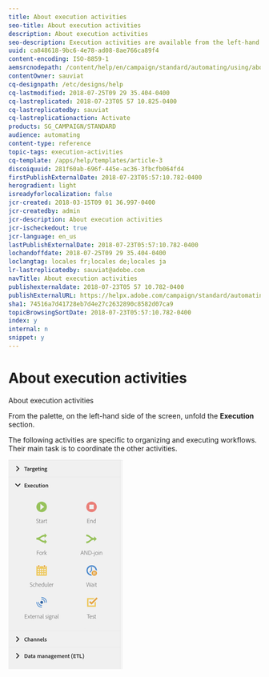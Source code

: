 ```yaml
---
title: About execution activities
seo-title: About execution activities
description: About execution activities
seo-description: Execution activities are available from the left-hand side of the screen.
uuid: ca848618-9bc6-4e78-ad08-8ae766ca89f4
content-encoding: ISO-8859-1
aemsrcnodepath: /content/help/en/campaign/standard/automating/using/about-execution-activities
contentOwner: sauviat
cq-designpath: /etc/designs/help
cq-lastmodified: 2018-07-25T09 29 35.404-0400
cq-lastreplicated: 2018-07-23T05 57 10.825-0400
cq-lastreplicatedby: sauviat
cq-lastreplicationaction: Activate
products: SG_CAMPAIGN/STANDARD
audience: automating
content-type: reference
topic-tags: execution-activities
cq-template: /apps/help/templates/article-3
discoiquuid: 281f60ab-696f-445e-ac36-3fbcfb064fd4
firstPublishExternalDate: 2018-07-23T05:57:10.782-0400
herogradient: light
isreadyforlocalization: false
jcr-created: 2018-03-15T09 01 36.997-0400
jcr-createdby: admin
jcr-description: About execution activities
jcr-ischeckedout: true
jcr-language: en_us
lastPublishExternalDate: 2018-07-23T05:57:10.782-0400
lochandoffdate: 2018-07-25T09 29 35.404-0400
loclangtag: locales fr;locales de;locales ja
lr-lastreplicatedby: sauviat@adobe.com
navTitle: About execution activities
publishexternaldate: 2018-07-23T05 57 10.782-0400
publishExternalURL: https://helpx.adobe.com/campaign/standard/automating/using/about-execution-activities.html
sha1: 74516a7d41728eb7d4e27c2632890c8582d07ca9
topicBrowsingSortDate: 2018-07-23T05:57:10.782-0400
index: y
internal: n
snippet: y
---
```


# About execution activities

About execution activities

From the palette, on the left-hand side of the screen, unfold the **Execution** section.

The following activities are specific to organizing and executing workflows. Their main task is to coordinate the other activities. 

![](assets/wkf_execution_activities.png)


